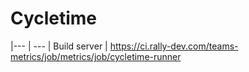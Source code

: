 # Cycletime

|--- | --- |
Build server | https://ci.rally-dev.com/teams-metrics/job/metrics/job/cycletime-runner
<!--stackedit_data:
eyJoaXN0b3J5IjpbLTExMDkwMjU0MTldfQ==
-->